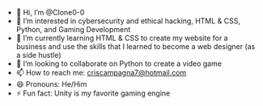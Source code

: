 - 👋 Hi, I’m @Clone0-0
- 👀 I’m interested in cybersecurity and ethical hacking, HTML & CSS, Python, and Gaming Development
- 🌱 I’m currently learning HTML & CSS to create my website for a business and use the skills that I learned
to become a web designer (as a side hustle)
- 💞️ I’m looking to collaborate on Python to create a video game
- 📫 How to reach me: criscampagna7@hotmail.com
- 😄 Pronouns: He/Him
- ⚡ Fun fact: Unity is my favorite gaming engine

<!---
Clone0-0/Clone0-0 is a ✨ special ✨ repository because its `README.md` (this file) appears on your GitHub profile.
You can click the Preview link to take a look at your changes.
--->
